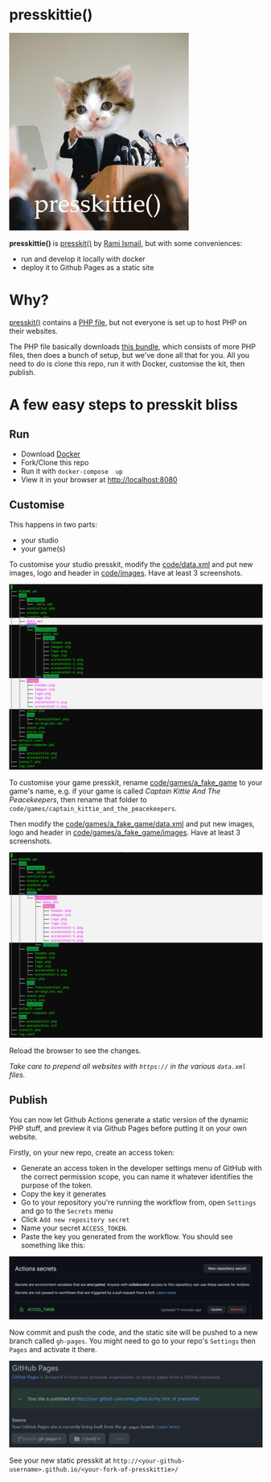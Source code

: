 # presskittie()

![presskittie()](docs/presskittie.png)

**presskittie()** is [presskit()](https://dopresskit.com/) by [Rami Ismail](https://twitter.com/tha_rami), but with some conveniences:

- run and develop it locally with docker
- deploy it to Github Pages as a static site

# Why?

[presskit()](https://dopresskit.com/) contains a [PHP file](install.php), but not everyone is set up to host PHP on their websites.

 The PHP file basically downloads [this bundle](https://vlambeer.com/kit/presskit/archive.zip), which consists of more PHP files, then does a bunch of setup, but we've done all that for you. All you need to do is clone this repo, run it with Docker, customise the kit, then publish.

# A few easy steps to presskit bliss

## Run

- Download [Docker](https://www.docker.com/products/personal)
- Fork/Clone this repo
- Run it with `docker-compose  up`
- View it in your browser at [http://localhost:8080](http://localhost:8080)

## Customise

This happens in two parts: 
- your studio
- your game(s)

To customise your studio presskit, modify the [code/data.xml](code/data.xml) and put new images, logo and header in [code/images](code/images). Have at least 3 screenshots.

![Customise your studio](docs/studio.png)

To customise your game presskit, rename [code/games/a_fake_game](code/games/a_fake_game) to your game's name, e.g. if your game is called *Captain Kittie And The Peacekeepers*, then rename that folder to `code/games/captain_kittie_and_the_peacekeepers`.

Then modify the [code/games/a_fake_game/data.xml](code/games/a_fake_game/data.xml) and put new images, logo and header in [code/games/a_fake_game/images](code/games/a_fake_game/images). Have at least 3 screenshots.

![Customise your game](docs/game.png)

Reload the browser to see the changes.

*Take care to prepend all websites with `https://` in the various `data.xml` files.*

## Publish

You can now let Github Actions generate a static version of the dynamic PHP stuff, and preview it via Github Pages before putting it on your own website.

Firstly, on your new repo, create an access token:


- Generate an access token in the developer settings menu of GitHub with the correct permission scope, you can name it whatever identifies the purpose of the token.
- Copy the key it generates
- Go to your repository you're running the workflow from, open `Settings` and go to the `Secrets` menu
- Click `Add new repository secret`
- Name your secret `ACCESS_TOKEN`.
- Paste the key you generated from the workflow. You should see something like this:

![access token](docs/access_token.png)

Now commit and push the code, and the static site will be pushed to a new branch called `gh-pages`. You might need to go to your repo's `Settings` then `Pages` and activate it there.

![pages](docs/pages.png)

See your new static presskit at `http://<your-github-username>.github.io/<your-fork-of-presskittie>/`
